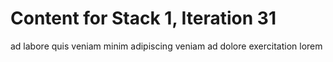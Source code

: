 # Content for Stack 1, Iteration 31
ad labore quis veniam minim adipiscing veniam ad dolore exercitation lorem 

